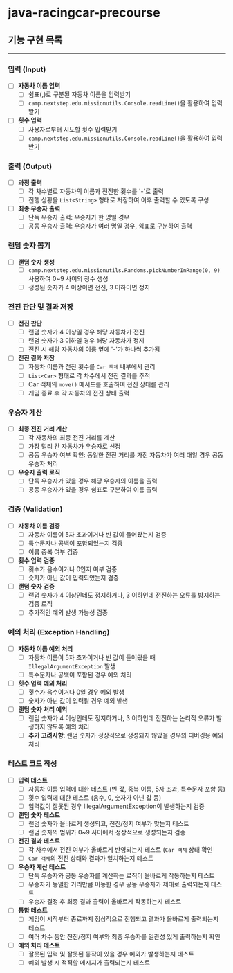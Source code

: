 # java-racingcar-precourse

## 기능 구현 목록

---

### 입력 (Input)
- [ ] **자동차 이름 입력**
    - [ ] 쉼표(,)로 구분된 자동차 이름을 입력받기
    - [ ] `camp.nextstep.edu.missionutils.Console.readLine()`을 활용하여 입력 받기
- [ ] **횟수 입력**
    - [ ] 사용자로부터 시도할 횟수 입력받기
    - [ ] `camp.nextstep.edu.missionutils.Console.readLine()`을 활용하여 입력 받기

### 출력 (Output)
- [ ] **과정 출력**
    - [ ] 각 차수별로 자동차의 이름과 전진한 횟수를 '-'로 출력
    - [ ] 진행 상황을 `List<String>` 형태로 저장하여 이후 출력할 수 있도록 구성
- [ ] **최종 우승자 출력**
    - [ ] 단독 우승자 출력: 우승자가 한 명일 경우
    - [ ] 공동 우승자 출력: 우승자가 여러 명일 경우, 쉼표로 구분하여 출력

### 랜덤 숫자 뽑기
- [ ] **랜덤 숫자 생성**
    - [ ] `camp.nextstep.edu.missionutils.Randoms.pickNumberInRange(0, 9)` 사용하여 0~9 사이의 정수 생성
    - [ ] 생성된 숫자가 4 이상이면 전진, 3 이하이면 정지

### 전진 판단 및 결과 저장
- [ ] **전진 판단**
    - [ ] 랜덤 숫자가 4 이상일 경우 해당 자동차가 전진
    - [ ] 랜덤 숫자가 3 이하일 경우 해당 자동차가 정지
    - [ ] 전진 시 해당 자동차의 이름 옆에 '-'가 하나씩 추가됨
- [ ] **전진 결과 저장**
    - [ ] 자동차 이름과 전진 횟수를 `Car 객체` 내부에서 관리
    - [ ] `List<Car>` 형태로 각 차수에서 전진 결과를 추적
    - [ ] Car 객체의 `move()` 메서드를 호출하여 전진 상태를 관리
    - [ ] 게임 종료 후 각 자동차의 전진 상태 출력

### 우승자 계산
- [ ] **최종 전진 거리 계산**
    - [ ] 각 자동차의 최종 전진 거리를 계산
    - [ ] 가장 멀리 간 자동차가 우승자로 선정
    - [ ] 공동 우승자 여부 확인: 동일한 전진 거리를 가진 자동차가 여러 대일 경우 공동 우승자 처리
- [ ] **우승자 출력 로직**
    - [ ] 단독 우승자가 있을 경우 해당 우승자의 이름을 출력
    - [ ] 공동 우승자가 있을 경우 쉼표로 구분하여 이름 출력

### 검증 (Validation)
- [ ] **자동차 이름 검증**
    - [ ] 자동차 이름이 5자 초과이거나 빈 값이 들어왔는지 검증
    - [ ] 특수문자나 공백이 포함되었는지 검증
    - [ ] 이름 중복 여부 검증
- [ ] **횟수 입력 검증**
    - [ ] 횟수가 음수이거나 0인지 여부 검증
    - [ ] 숫자가 아닌 값이 입력되었는지 검증
- [ ] **랜덤 숫자 검증**
    - [ ] 랜덤 숫자가 4 이상인데도 정지하거나, 3 이하인데 전진하는 오류를 방지하는 검증 로직
    - [ ] 추가적인 예외 발생 가능성 검증

### 예외 처리 (Exception Handling)
- [ ] **자동차 이름 예외 처리**
    - [ ] 자동차 이름이 5자 초과이거나 빈 값이 들어왔을 때 `IllegalArgumentException` 발생
    - [ ] 특수문자나 공백이 포함된 경우 예외 처리
- [ ] **횟수 입력 예외 처리**
    - [ ] 횟수가 음수이거나 0일 경우 예외 발생
    - [ ] 숫자가 아닌 값이 입력될 경우 예외 발생
- [ ] **랜덤 숫자 처리 예외**
    - [ ] 랜덤 숫자가 4 이상인데도 정지하거나, 3 이하인데 전진하는 논리적 오류가 발생하지 않도록 예외 처리
    - [ ] **추가 고려사항**: 랜덤 숫자가 정상적으로 생성되지 않았을 경우의 디버깅용 예외 처리

### 테스트 코드 작성
- [ ] **입력 테스트**
    - [ ] 자동차 이름 입력에 대한 테스트 (빈 값, 중복 이름, 5자 초과, 특수문자 포함 등)
    - [ ] 횟수 입력에 대한 테스트 (음수, 0, 숫자가 아닌 값 등)
    - [ ] 입력값이 잘못된 경우 IllegalArgumentException이 발생하는지 검증
- [ ] **랜덤 숫자 테스트**
    - [ ] 랜덤 숫자가 올바르게 생성되고, 전진/정지 여부가 맞는지 테스트
    - [ ] 랜덤 숫자의 범위가 0~9 사이에서 정상적으로 생성되는지 검증
- [ ] **전진 결과 테스트**
    - [ ] 각 차수에서 전진 여부가 올바르게 반영되는지 테스트 (`Car 객체` 상태 확인
    - [ ] `Car 객체`의 전진 상태와 결과가 일치하는지 테스트
- [ ] **우승자 계산 테스트**
    - [ ] 단독 우승자와 공동 우승자를 계산하는 로직이 올바르게 작동하는지 테스트
    - [ ] 우승자가 동일한 거리만큼 이동한 경우 공동 우승자가 제대로 출력되는지 테스트
    - [ ] 우승자 결정 후 최종 결과 출력이 올바르게 작동하는지 테스트  
- [ ] **통합 테스트**
    - [ ] 게임이 시작부터 종료까지 정상적으로 진행되고 결과가 올바르게 출력되는지 테스트
    - [ ] 여러 차수 동안 전진/정지 여부와 최종 우승자를 일관성 있게 출력하는지 확인
- [ ] **예외 처리 테스트**
    - [ ] 잘못된 입력 및 잘못된 동작이 있을 경우 예외가 발생하는지 테스트
    - [ ] 예외 발생 시 적적할 메시지가 출력되는지 테스트
